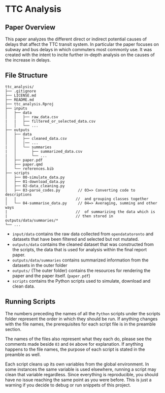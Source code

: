# TTC Analysis

## Paper Overview

This paper analyzes the different direct or indirect potential causes of delays that affect the TTC transit system. In particular the paper focuses on subway and bus delays in which commuters most commonly use. It was created with the intent to incite further in-depth analysis on the causes of the increase in delays.


## File Structure
```text
ttc_analysis/
├── .gitignore
├── LICENSE.md
├── README.md
├── ttc_analysis.Rproj
├── inputs
│   ├── data
│   │   ├── raw_data.csv
|   |   ├── filtered_or_selected_data.csv
│   │   └── ...
├── outputs
│   ├── data
│   │   ├── cleaned_data.csv
│   │   |── ...
|   │   └── summaries
|   │       ├── summarized_data.csv
|   │       └── ...
│   ├── paper.pdf
│   ├── paper.qmd
│   └── references.bib
├── scripts
│   ├── 00-simulate_data.py
│   ├── 01-download_data.py
│   ├── 02-data_cleaning.py
│   ├── 03-parse_codes.py        // 03=> Converting code to descriptions 
|   |                           //  and grouping classes together
│   └── 04-summarise_data.py     // 04=> Averaging, summing and other ways
|                               //  of summarizing the data which is
|                               // then stored in outputs/data/summaries/*
└── ...
```

-   `input/data` contains the raw data collected from `opendatatoronto` and datasets that have been filtered and selected but not mutated.
-   `outputs/data` contains the cleaned dataset that was constructed from the scripts, the data that is used for analysis within the final report paper.
-   `outputs/data/summaries` contains summarized information from the datasets in the outer folder
-   `outputs/` (The outer folder) contains the resources for rendering the paper and the paper itself. (`paper.pdf`) 
-   `scripts` contains the Python scripts used to simulate, download and clean data.


## Running Scripts

The numbers preceding the names of all the `Python` scripts under the scripts folder represent the order in which they should be run. If anything changes with the file names, the prerequisites for each script file is in the preamble section. 

The names of the files also represent what they each do, please see the comments made beside `03` and `04` above for explanation. If anything happens to the file names, the purpose of each script is stated in the preamble as well.

Each script cleans up its own variables from the global environment. In some instances the same variable is used elsewhere, running a script may clean that variable regardless. Since everything is reproducible, you should have no issue reaching the same point as you were before. This is just a warning if you decide to debug or run snippets of this project.